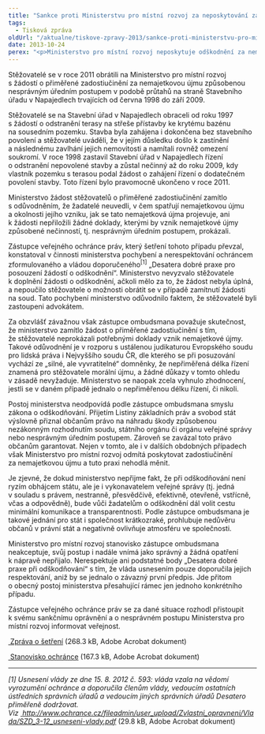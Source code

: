```yaml
---
title: "Sankce proti Ministerstvu pro místní rozvoj za neposkytování zadostiučinění v případech nemajetkové újmy"
tags:
  - Tisková zpráva
oldUrl: "/aktualne/tiskove-zpravy-2013/sankce-proti-ministerstvu-pro-mistni-rozvoj-za-neposkytovani-zadostiucineni-v-pripadech-nem"
date: 2013-10-24
perex: "<p>Ministerstvo pro místní rozvoj neposkytuje odškodnění za nemajetkovou újmu způsobenou nesprávným úředním postupem. Chybně vyhodnocuje nesprávný úřední postup a po žadatelích vyžaduje prokázání nemajetkové újmy, ačkoli v těchto případech je věcí státu, aby vyvrátil tvrzení o jejím vzniku.</p>"
---
```


<!-- imported from the old website -->

<p>Stěžovatelé se v roce 2011 obrátili na Ministerstvo pro místní rozvoj s žádostí o přiměřené zadostiučinění za nemajetkovou újmu způsobenou nesprávným úředním postupem v podobě průtahů na straně Stavebního úřadu v Napajedlech trvajících od června 1998 do září 2009.</p><p>Stěžovatelé se na Stavební úřad v Napajedlech obraceli od roku 1997 s žádostí o odstranění terasy na střeše přístavby ke krytému bazénu na sousedním pozemku. Stavba byla zahájena i dokončena bez stavebního povolení a stěžovatelé uváděli, že v jejím důsledku došlo k zastínění a následnému zavlhání jejich nemovitosti a namítali rovněž omezení soukromí. V roce 1998 zastavil Stavební úřad v Napajedlech řízení o odstranění nepovolené stavby a zůstal nečinný až do roku 2009, kdy vlastník pozemku s terasou podal žádost o zahájení řízení o dodatečném povolení stavby. Toto řízení bylo pravomocně ukončeno v roce 2011. </p><p>Ministerstvo žádost stěžovatelů o přiměřené zadostiučinění zamítlo s odůvodněním, že žadatelé neuvedli, v čem spatřují nemajetkovou újmu a okolnosti jejího vzniku, jak se tato nemajetková újma projevuje, ani k žádosti nepřiložili žádné doklady, kterými by vznik nemajetkové újmy způsobené nečinností, tj. nesprávným úředním postupem, prokázali.</p><p>Zástupce veřejného ochránce práv, který šetření tohoto případu převzal, konstatoval v činnosti ministerstva pochybení a nerespektování ochráncem zformulovaného a vládou doporučeného<sup>[1]</sup> „Desatera dobré praxe pro posouzení žádostí o odškodnění“. Ministerstvo nevyzvalo stěžovatele k doplnění žádosti o odškodnění, ačkoli mělo za to, že žádost nebyla úplná, a nepoučilo stěžovatele o možnosti obrátit se v případě zamítnutí žádosti na soud. Tato pochybení ministerstvo odůvodnilo faktem, že stěžovatelé byli zastoupeni advokátem.</p><p>Za obzvlášť závažnou však zástupce ombudsmana považuje skutečnost, že ministerstvo zamítlo žádost o přiměřené zadostiučinění s tím, že stěžovatelé neprokázali potřebnými doklady vznik nemajetkové újmy. Takové odůvodnění je v rozporu s ustálenou judikaturou Evropského soudu pro lidská práva i Nejvyššího soudu ČR, dle kterého se při posuzování vychází ze „silné, ale vyvratitelné“ domněnky, že nepřiměřená délka řízení znamená pro stěžovatele morální újmu, a žádné důkazy v tomto ohledu v zásadě nevyžaduje. Ministerstvo se naopak zcela vyhnulo zhodnocení, jestli se v daném případě jednalo o nepřiměřenou délku řízení, či nikoli.</p><p>Postoj ministerstva neodpovídá podle zástupce ombudsmana smyslu zákona o odškodňování. Přijetím Listiny základních práv a svobod stát výslovně přiznal občanům právo na náhradu škody způsobenou nezákonným rozhodnutím soudu, státního orgánu či orgánu veřejné správy nebo nesprávným úředním postupem. Zároveň se zavázal toto právo občanům garantovat. Nejen v tomto, ale i v dalších obdobných případech však Ministerstvo pro místní rozvoj odmítá poskytovat zadostiučinění za nemajetkovou újmu a tuto praxi nehodlá měnit.</p><p>Je zjevné, že dokud ministerstvo nepřijme fakt, že při odškodňování není ryzím obhájcem státu, ale je i vykonavatelem veřejné správy (tj. jedná v souladu s právem, nestranně, přesvědčivě, efektivně, otevřeně, vstřícně, včas a odpovědně), bude vůči žadatelům o odškodnění dál volit cestu minimální komunikace a transparentnosti. Podle zástupce ombudsmana je takové jednání pro stát i společnost krátkozraké, prohlubuje nedůvěru občanů v právní stát a negativně ovlivňuje atmosféru ve společnosti.</p><p>Ministerstvo pro místní rozvoj stanovisko zástupce ombudsmana neakceptuje, svůj postup i nadále vnímá jako správný a žádná opatření k nápravě nepřijalo. Nerespektuje ani podstatné body „Desatera dobré praxe při odškodňování“ s tím, že vláda usnesením pouze doporučila jejich respektování, aniž by se jednalo o závazný první předpis. Jde přitom o obecný postoj ministerstva přesahující rámec jen jednoho konkrétního případu.</p><p>Zástupce veřejného ochránce práv se za dané situace rozhodl přistoupit k svému sankčnímu oprávnění a o nesprávném postupu Ministerstva pro místní rozvoj informovat veřejnost. </p><p><a title="Otevření do nového okna" href="/uploads-import/STANOVISKA/odskodnovani/5084-2011-HJK-ZZ.pdf" target="_blank"> Zpráva o šetření</a> (268.3 kB, Adobe Acrobat dokument)</p><p><a title="Otevření do nového okna" href="/uploads-import/STANOVISKA/odskodnovani/5084-2011-TM-ZSO.pdf" target="_blank"> Stanovisko ochránce</a> (167.3 kB, Adobe Acrobat dokument)</p><hr /><p><em>[1] Usnesení vlády ze dne 15. 8. 2012 č. 593: vláda vzala na vědomí vyrozumění ochránce a doporučila členům vlády, vedoucím ostatních ústředních správních úřadů a vedoucím jiných správních úřadů Desatero přiměřeně dodržovat. Viz </em><a title="Otevření do nového okna" href="/uploads-import/Zvlastni_opravneni/Vlada/SZD_3-12_usneseni-vlady.pdf" target="_blank"> <em>http://www.ochrance.cz/fileadmin/user_upload/Zvlastni_opravneni/Vlada/SZD_3-12_usneseni-vlady.pdf</em></a> (29.8 kB, Adobe Acrobat dokument) </p>

